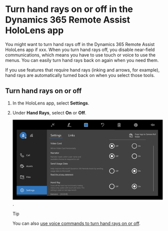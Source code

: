 
# Turn hand rays on or off in the Dynamics 365 Remote Assist HoloLens app

You might want to turn hand rays off in the Dynamics 365 Remote Assist HoloLens app if xxx. When you turn hand rays off, you disable near-field communications, 
which means you have to use touch or voice to use the menus. You can easily turn hand rays back on again when you need them. 

If you use features that require hand rays (inking and arrows, for example), hand rays are automatically turned back on when you select those tools.

## Turn hand rays on or off 

1. In the HoloLens app, select **Settings**.

2. Under **Hand Rays**, select **On** or **Off**.

   ![Graphic showing the PV camera render setting](media/hololens-hand-rays-setting.PNG).

   > [!TIP]
   > You can also [use voice commands to turn hand rays on or off](hololens-voice-commands.md).

